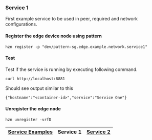 ### Service 1

First example service to be used in peer, required and network configurations.

#### Register the edge device node using pattern 
```
hzn register -p "dev/pattern-sg.edge.example.network.service1"
```

#### Test
Test if the service is running by executing following command. 
```
curl http://localhost:8881
```

Should see output similar to this
```
{"hostname":"<container-id>","service":"Service One"}
```
#### Unregister the edge node
```
hzn unregister -vrfD
```

|[Service Examples](https://github.com/edgedock/example/tree/master/network/register)  | **Service 1** | [Service 2](https://github.com/edgedock/example/tree/master/network/register/02-service2)  |
|:--|:-:|--:|

